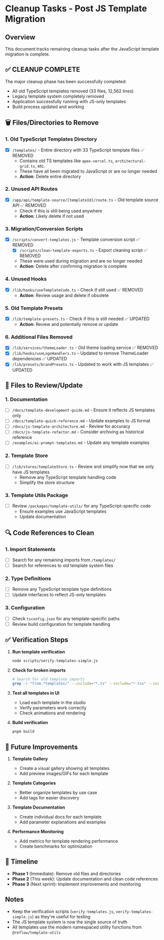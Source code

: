 # Cleanup Tasks - Post JS Template Migration

## Overview
This document tracks remaining cleanup tasks after the JavaScript template migration is complete.

## ✅ CLEANUP COMPLETE
The major cleanup phase has been successfully completed:
- All old TypeScript templates removed (33 files, 12,562 lines)
- Legacy template system completely removed
- Application successfully running with JS-only templates
- Build process updated and working

## 🗑️ Files/Directories to Remove

### 1. Old TypeScript Templates Directory
- [x] `/templates/` - Entire directory with 33 TypeScript template files ✅ REMOVED
  - Contains old TS templates like `apex-vercel.ts`, `architectural-grid.ts`, etc.
  - These have all been migrated to JavaScript or are no longer needed
  - **Action**: Delete entire directory

### 2. Unused API Routes
- [x] `/app/api/template-source/[templateId]/route.ts` - Old template source API ✅ REMOVED
  - Check if this is still being used anywhere
  - **Action**: Likely delete if not used

### 3. Migration/Conversion Scripts
- [x] `/scripts/convert-templates.js` - Template conversion script ✅ REMOVED
  - [x] `/scripts/clean-template-exports.ts` - Export cleaning script ✅ REMOVED
  - These were used during migration and are no longer needed
  - **Action**: Delete after confirming migration is complete

### 4. Unused Hooks
- [x] `/lib/hooks/useTemplateCode.ts` - Check if still used ✅ REMOVED
  - **Action**: Review usage and delete if obsolete

### 5. Old Template Presets
- [x] `/lib/template-presets.ts` - Check if this is still needed ✅ UPDATED
  - **Action**: Review and potentially remove or update

### 6. Additional Files Removed
- [x] `/lib/services/themeLoader.ts` - Old theme loading service ✅ REMOVED
- [x] `/lib/hooks/useLogoHandlers.ts` - Updated to remove ThemeLoader dependencies ✅ UPDATED
- [x] `/lib/presets/brandPresets.ts` - Updated to work with JS templates ✅ UPDATED

## 📝 Files to Review/Update

### 1. Documentation
- [ ] `/docs/template-development-guide.md` - Ensure it reflects JS templates only
- [ ] `/docs/template-quick-reference.md` - Update examples to JS format
- [ ] `/docs/js-template-architecture.md` - Review for accuracy
- [ ] `/docs/js-template-refactor.md` - Consider archiving as historical reference
- [ ] `/examples/ai-prompt-templates.md` - Update any template examples

### 2. Template Store
- [ ] `/lib/stores/templateStore.ts` - Review and simplify now that we only have JS templates
  - Remove any TypeScript template handling code
  - Simplify the store structure

### 3. Template Utils Package
- [ ] Review `/packages/template-utils/` for any TypeScript-specific code
  - Ensure examples use JavaScript templates
  - Update documentation

## 🔍 Code References to Clean

### 1. Import Statements
- [ ] Search for any remaining imports from `/templates/`
- [ ] Search for references to old template system files

### 2. Type Definitions
- [ ] Remove any TypeScript template type definitions
- [ ] Update interfaces to reflect JS-only templates

### 3. Configuration
- [ ] Check `tsconfig.json` for any template-specific paths
- [ ] Review build configuration for template handling

## ✅ Verification Steps

1. **Run template verification**
   ```bash
   node scripts/verify-templates-simple.js
   ```

2. **Check for broken imports**
   ```bash
   # Search for old template imports
   grep -r "from.*templates/" --include="*.ts" --include="*.tsx" --include="*.js" --include="*.jsx" .
   ```

3. **Test all templates in UI**
   - Load each template in the studio
   - Verify parameters work correctly
   - Check animations and rendering

4. **Build verification**
   ```bash
   pnpm build
   ```

## 🚀 Future Improvements

1. **Template Gallery**
   - Create a visual gallery showing all templates
   - Add preview images/GIFs for each template

2. **Template Categories**
   - Better organize templates by use case
   - Add tags for easier discovery

3. **Template Documentation**
   - Create individual docs for each template
   - Add parameter explanations and examples

4. **Performance Monitoring**
   - Add metrics for template rendering performance
   - Create benchmarks for optimization

## 📅 Timeline

- **Phase 1** (Immediate): Remove old files and directories
- **Phase 2** (This week): Update documentation and clean code references
- **Phase 3** (Next sprint): Implement improvements and monitoring

## Notes

- Keep the verification scripts (`verify-templates.js`, `verify-templates-simple.js`) as they're useful for testing
- The JS template system is now the single source of truth
- All templates use the modern namespaced utility functions from `@reflow/template-utils`